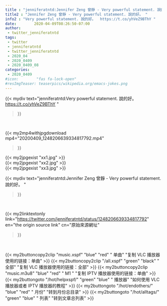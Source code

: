 ```yaml
---
title : "jenniferatntd:Jennifer Zeng 曾錚 - Very powerful statement. 說的好。 "
title2 : "Jennifer Zeng 曾錚 - Very powerful statement. 說的好。 "
info2 : "Very powerful statement. 說的好。  https://t.co/yhVeZ9BThY "
date:        2020-04-09T08:26:50-07:00
author:
 - twitter_jenniferatntd
tags:
 - twitter
 - jenniferatntd
 - twitter_jenniferatntd
 - 2020_04
 - 2020_0409
 - 2020_0409_08
categories:
 - 2020_0409
#icon:        "fas fa-lock-open"
#resImgTeaser: teaserpics/wikipedia.org/emacs-jokes.png
---
```


{{< mydiv text="jenniferatntd:Very powerful statement. 說的好。  https://t.co/yhVeZ9BThY "
>}}
<br>


{{< my2mp4withjpgdownload mp4="20200409_1248206639334817792.mp4"
>}}

{{< my2jpgexist "xx1.jpg" >}}<br>
{{< my2jpgexist "xx2.jpg" >}}<br>
{{< my2jpgexist "xx3.jpg" >}}<br>



{{< mydiv text="jenniferatntd:Jennifer Zeng 曾錚 - Very powerful statement. 說的好。 "
>}}
<br>

{{< my2linktextonly link="https://twitter.com/jenniferatntd/status/1248206639334817792"
en="the origin source link" cn="原始來源網址"
>}}


<br>

{{< my2buttoncopy2clip "music.xspf"        "blue"   "red"    " 单曲"  "复制 VLC 播放器使用的链接：单曲" >}} {{< my2buttoncopy2clip "/all.xspf"         "green"  "black"  " 全部"  "复制 VLC 播放器使用的链接：全部" >}} {{< my2buttoncopy2clip "music.m3u8"        "blue"   "red"    " M1 "    "复制 IPTV 播放器使用的链接：单曲" >}} {{< my2buttongoto      "/hot/helpxspf/"    "green"  "blue"   " 播放器" "如何使用 VLC 播放器或者 IPTV 播放器的教程" >}} {{< my2buttongoto      "/hot/endothers/"   "blue"   "red"    " 月份"   "转到月份总目录" >}} {{< my2buttongoto      "/hot/alltags/"     "green"  "blue"   " 列表"   "转到文章总列表" >}} 
